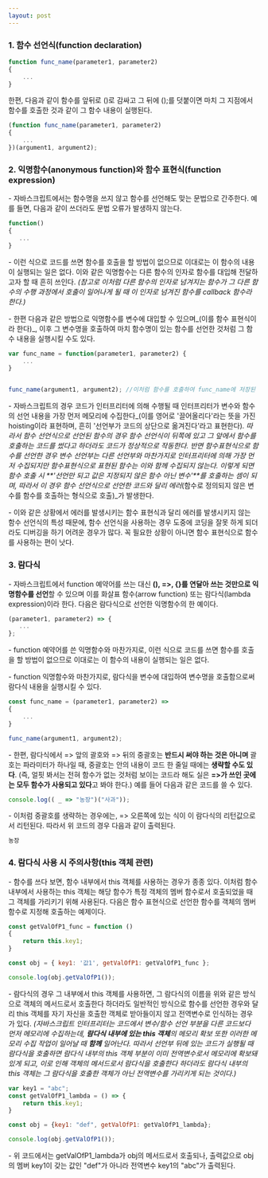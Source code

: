```yaml
---
layout: post
---
```



### 1\. 함수 선언식(function declaration)

```javascript
function func_name(parameter1, parameter2)
{
    ...
}
```

한편, 다음과 같이 함수를 앞뒤로 ()로 감싸고 그 뒤에 ();를 덧붙이면 마치 그 지점에서 함수를 호출한 것과 같이 그 함수 내용이 실행된다.

```javascript
(function func_name(parameter1, parameter2)
{
    ...
})(argument1, argument2);
```


### 2\. 익명함수(anonymous function)와 함수 표현식(function expression)

\- 자바스크립트에서는 함수명을 쓰지 않고 함수를 선언해도 맞는 문법으로 간주한다. 예를 들면, 다음과 같이 쓰더라도 문법 오류가 발생하지 않는다.

```javascript
function()
{
   ...
}
```

\- 이런 식으로 코드를 쓰면 함수를 호출을 할 방법이 없으므로 이대로는 이 함수의 내용이 실행되는 일은 없다. 이와 같은 익명함수는 다른 함수의 인자로 함수를 대입해 전달하고자 할 때 흔히 쓰인다. _(참고로 이처럼 다른 함수의 인자로 넘겨지는 함수가 그 다른 함수의 수행 과정에서 호출이 일어나게 될 때 이 인자로 넘겨진 함수를 callback 함수라 한다.)_

\- 한편 다음과 같은 방법으로 익명함수를 변수에 대입할 수 있으며_(이를 함수 표현식이라 한다)_, 이후 그 변수명을 호출하여 마치 함수명이 있는 함수를 선언한 것처럼 그 함수 내용을 실행시킬 수도 있다.

```javascript
var func_name = function(parameter1, parameter2) {
    ...
}


func_name(argument1, argument2); //이처럼 함수를 호출하여 func_name에 저장된 익명함수를 호출할 수 있다.
```

\- 자바스크립트의 경우 코드가 인터프리터에 의해 수행될 때 인터프리터가 변수와 함수의 선언 내용을 가장 먼저 메모리에 수집한다_(이를 영어로 '끌어올리다'라는 뜻을 가진 hoisting이라 표현하며, 흔히 '선언부가 코드의 상단으로 옮겨진다'라고 표현한다)_. 따라서 함수 선언식으로 선언된 함수의 경우 함수 선언식이 뒤쪽에 있고 그 앞에서 함수를 호출하는 코드를 썼다고 하더라도 코드가 정상적으로 작동한다. 반면 함수표현식으로 함수를 선언한 경우 변수 선언부는 다른 선언부와 마찬가지로 인터프리터에 의해 가장 먼저 수집되지만 함수표현식으로 표현된 함수는 이와 함께 수집되지 않는다. 이렇게 되면 함수 호출 시 **'선언만 되고 값은 지정되지 않은 함수 아닌 변수'**를 호출하는 셈이 되며, 따라서 이 경우 함수 선언식으로 선언한 코드와 달리 에러_(함수로 정의되지 않은 변수를 함수를 호출하는 형식으로 호출)_가 발생한다.

\- 이와 같은 상황에서 에러를 발생시키는 함수 표현식과 달리 에러를 발생시키지 않는 함수 선언식의 특성 때문에, 함수 선언식을 사용하는 경우 도중에 코딩을 잘못 하게 되더라도 디버깅을 하기 어려운 경우가 많다. 꼭 필요한 상황이 아니면 함수 표현식으로 함수를 사용하는 편이 낫다.

### 3\. 람다식

\- 자바스크립트에서 function 예약어를 쓰는 대신 **(), =>, {}를 연달아 쓰는 것만으로 익명함수를 선언**할 수 있으며 이를 화살표 함수(arrow function) 또는 람다식(lambda expression)이라 한다. 다음은 람다식으로 선언한 익명함수의 한 예이다.

```javascript
(parameter1, parameter2) => {
   ...
};
```

\- function 예약어를 쓴 익명함수와 마찬가지로, 이런 식으로 코드를 쓰면 함수를 호출을 할 방법이 없으므로 이대로는 이 함수의 내용이 실행되는 일은 없다.

\- function 익명함수와 마찬가지로, 람다식을 변수에 대입하여 변수명을 호출함으로써 람다식 내용을 실행시킬 수 있다.

```javascript
const func_name = (parameter1, parameter2) =>
{
    ...
}

func_name(argument1, argument2);
```

\- 한편, 람다식에서 => 앞의 괄호와 => 뒤의 중괄호는 **반드시 써야 하는 것은 아니며** 괄호는 파라미터가 하나일 때, 중괄호는 안의 내용이 코드 한 줄일 때에는 **생략할 수도 있다**. (즉, 얼핏 봐서는 전혀 함수가 없는 것처럼 보이는 코드라 해도 실은 **\=>가 쓰인 곳에는 모두 함수가 사용되고 있다**고 봐야 한다.) 예를 들어 다음과 같은 코드를 쓸 수 있다.

```javascript
console.log(( _ => "농장")("사과"));
```

\- 이처럼 중괄호를 생략하는 경우에는, => 오른쪽에 있는 식이 이 람다식의 리턴값으로서 리턴된다. 따라서 위 코드의 경우 다음과 같이 출력된다.

```HTML
농장
```

### 4\. 람다식 사용 시 주의사항(this 객체 관련)

\- 함수를 쓰다 보면, 함수 내부에서 this 객체를 사용하는 경우가 종종 있다. 이처럼 함수 내부에서 사용하는 this 객체는 해당 함수가 특정 객체의 멤버 함수로서 호출되었을 때 그 객체를 가리키기 위해 사용된다. 다음은 함수 표현식으로 선언한 함수를 객체의 멤버 함수로 지정해 호출하는 예제이다.

```javascript
const getValOfP1_func = function () 
{
    return this.key1;
}

const obj = { key1: '값1', getValOfP1: getValOfP1_func };

console.log(obj.getValOfP1());
```

\- 람다식의 경우 그 내부에서 this 객체를 사용하면, 그 람다식의 이름을 위와 같은 방식으로 객체의 메서드로서 호출한다 하더라도 일반적인 방식으로 함수를 선언한 경우와 달리 this 객체를 자기 자신을 호출한 객체로 받아들이지 않고 전역변수로 인식하는 경우가 있다. _(자바스크립트 인터프리터는 코드에서 변수/함수 선언 부분을 다른 코드보다 먼저 메모리에 수집하는데, **람다식 내부에 있는 this 객체**의 메모리 확보 또한 이러한 메모리 수집 작업이 일어날 때 **함께** 일어난다. 따라서 선언부 뒤에 있는 코드가 실행될 때 람다식을 호출하면 람다식 내부의 this 객체 부분이 이미 전역변수로서 메모리에 확보돼 있게 되고, 이로 인해 객체의 메서드로서 람다식을 호출한다 하더라도 람다식 내부의 this 객체는 그 람다식을 호출한 객체가 아닌 전역변수를 가리키게 되는 것이다.)_

```javascript
var key1 = "abc";
const getValOfP1_lambda = () => {
    return this.key1;
}

const obj = {key1: "def", getValOfP1: getValOfP1_lambda};

console.log(obj.getValOfP1());
```

\- 위 코드에서는 getValOfP1\_lambda가 obj의 메서드로서 호출되나, 출력값으로 obj의 멤버 key1이 갖는 값인 "def"가 아니라 전역변수 key1의 "abc"가 출력된다.
